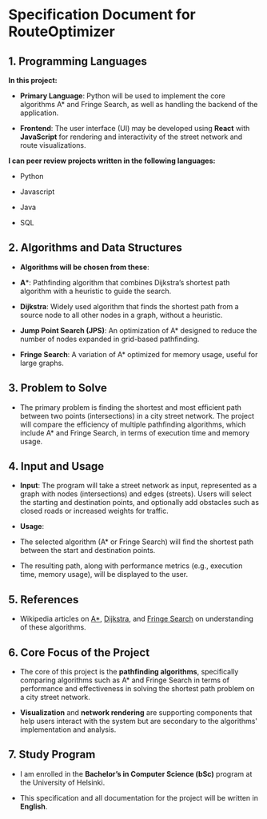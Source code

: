 # Specification Document for RouteOptimizer

  

  

## 1. Programming Languages

**In this project:**
  

-  **Primary Language**: Python will be used to implement the core algorithms A* and Fringe Search, as well as handling the backend of the application.
  

-  **Frontend**: The user interface (UI) may be developed using **React** with **JavaScript** for rendering and interactivity of the street network and route visualizations.

  

  

**I can peer review projects written in the following languages:**

  

- Python

 

- Javascript

  

- Java

  
- SQL
  

## 2. Algorithms and Data Structures

  

-  **Algorithms will be chosen from these**:

  

-  **A***: Pathfinding algorithm that combines Dijkstra’s shortest path algorithm with a heuristic to guide the search.

  

-  **Dijkstra**: Widely used algorithm that finds the shortest path from a source node to all other nodes in a graph, without a heuristic.

  

-  **Jump Point Search (JPS)**: An optimization of A* designed to reduce the number of nodes expanded in grid-based pathfinding.

  

-  **Fringe Search**: A variation of A* optimized for memory usage, useful for large graphs.

  

  

## 3. Problem to Solve

  

- The primary problem is finding the shortest and most efficient path between two points (intersections) in a city street network. The project will compare the efficiency of multiple pathfinding algorithms, which include A* and Fringe Search, in terms of execution time and memory usage.

  

  

## 4. Input and Usage

  

-  **Input**: The program will take a street network as input, represented as a graph with nodes (intersections) and edges (streets). Users will select the starting and destination points, and optionally add obstacles such as closed roads or increased weights for traffic.

  

-  **Usage**:

  

- The selected algorithm (A* or Fringe Search) will find the shortest path between the start and destination points.

  

- The resulting path, along with performance metrics (e.g., execution time, memory usage), will be displayed to the user.

  

## 5. References

  

- Wikipedia articles on [A*](https://en.wikipedia.org/wiki/A*_search_algorithm), [Dijkstra](https://en.wikipedia.org/wiki/Dijkstra%27s_algorithm), and [Fringe Search](https://en.wikipedia.org/wiki/Fringe_search) on understanding of these algorithms.

  
  

  

## 6. Core Focus of the Project

  

- The core of this project is the **pathfinding algorithms**, specifically comparing algorithms such as A* and Fringe Search in terms of performance and effectiveness in solving the shortest path problem on a city street network.

  

-  **Visualization** and **network rendering** are supporting components that help users interact with the system but are secondary to the algorithms' implementation and analysis.

  

  

## 7. Study Program

  

- I am enrolled in the **Bachelor’s in Computer Science (bSc)** program at the University of Helsinki.

  

- This specification and all documentation for the project will be written in **English**.